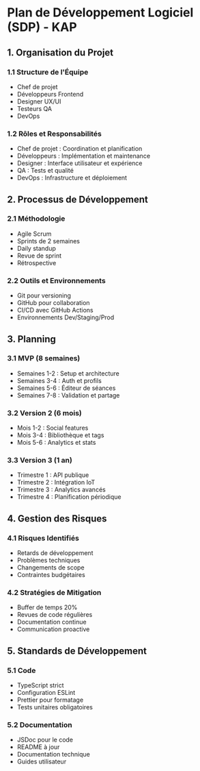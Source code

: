 
# Plan de Développement Logiciel (SDP) - KAP

## 1. Organisation du Projet

### 1.1 Structure de l'Équipe
- Chef de projet
- Développeurs Frontend
- Designer UX/UI
- Testeurs QA
- DevOps

### 1.2 Rôles et Responsabilités
- Chef de projet : Coordination et planification
- Développeurs : Implémentation et maintenance
- Designer : Interface utilisateur et expérience
- QA : Tests et qualité
- DevOps : Infrastructure et déploiement

## 2. Processus de Développement

### 2.1 Méthodologie
- Agile Scrum
- Sprints de 2 semaines
- Daily standup
- Revue de sprint
- Rétrospective

### 2.2 Outils et Environnements
- Git pour versioning
- GitHub pour collaboration
- CI/CD avec GitHub Actions
- Environnements Dev/Staging/Prod

## 3. Planning

### 3.1 MVP (8 semaines)
- Semaines 1-2 : Setup et architecture
- Semaines 3-4 : Auth et profils
- Semaines 5-6 : Éditeur de séances
- Semaines 7-8 : Validation et partage

### 3.2 Version 2 (6 mois)
- Mois 1-2 : Social features
- Mois 3-4 : Bibliothèque et tags
- Mois 5-6 : Analytics et stats

### 3.3 Version 3 (1 an)
- Trimestre 1 : API publique
- Trimestre 2 : Intégration IoT
- Trimestre 3 : Analytics avancés
- Trimestre 4 : Planification périodique

## 4. Gestion des Risques

### 4.1 Risques Identifiés
- Retards de développement
- Problèmes techniques
- Changements de scope
- Contraintes budgétaires

### 4.2 Stratégies de Mitigation
- Buffer de temps 20%
- Revues de code régulières
- Documentation continue
- Communication proactive

## 5. Standards de Développement

### 5.1 Code
- TypeScript strict
- Configuration ESLint
- Prettier pour formatage
- Tests unitaires obligatoires

### 5.2 Documentation
- JSDoc pour le code
- README à jour
- Documentation technique
- Guides utilisateur
